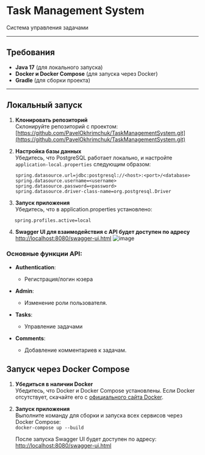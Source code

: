 # Task Management System

Система управления задачами 

---

## Требования

- **Java 17** (для локального запуска)
- **Docker и Docker Compose** (для запуска через Docker)
- **Gradle** (для сборки проекта)

---

## Локальный запуск

1. **Клонировать репозиторий**  
   Склонируйте репозиторий с проектом:  
   [https://github.com/PavelOkhrimchuk/TaskManagementSystem.git](https://github.com/PavelOkhrimchuk/TaskManagementSystem.git)

2. **Настройка базы данных**  
   Убедитесь, что PostgreSQL работает локально, и настройте `application-local.properties` следующим образом:

   ```properties
   spring.datasource.url=jdbc:postgresql://<host>:<port>/<database>
   spring.datasource.username=<username>
   spring.datasource.password=<password>
   spring.datasource.driver-class-name=org.postgresql.Driver

   ```
 3.   **Запуск приложения**  
    Убедитесь, что в application.properties установлено:

 ```properties
    spring.profiles.active=local
   ```
    
 4.  **Swagger UI для взаимодействия с API будет доступен по адресу** 
   [http://localhost:8080/swagger-ui.html](http://localhost:8080/swagger-ui.html) ![image](https://github.com/user-attachments/assets/31d8807c-a6be-447e-b23f-dce3bc856875)

### Основные функции API:
- **Authentication**:  
  - Регистрация/логин юзера 

- **Admin**:  
  - Изменение роли пользователя.  

- **Tasks**:  
  - Управление задачами  

- **Comments**:  
  - Добавление комментариев к задачам.   

## Запуск через Docker Compose

1. **Убедиться в наличии Docker**  
   Убедитесь, что Docker и Docker Compose установлены. Если Docker отсутствует, скачайте его с [официального сайта Docker](https://www.docker.com/).

2. **Запуск приложения**  
   Выполните команду для сборки и запуска всех сервисов через Docker Compose:  
   `docker-compose up --build`  

   После запуска Swagger UI будет доступен по адресу:  
   [http://localhost:8080/swagger-ui.html](http://localhost:8080/swagger-ui.html)
